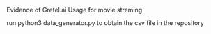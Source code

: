 Evidence of Gretel.ai Usage for movie streming

run python3 data_generator.py to obtain the csv file in the repository
